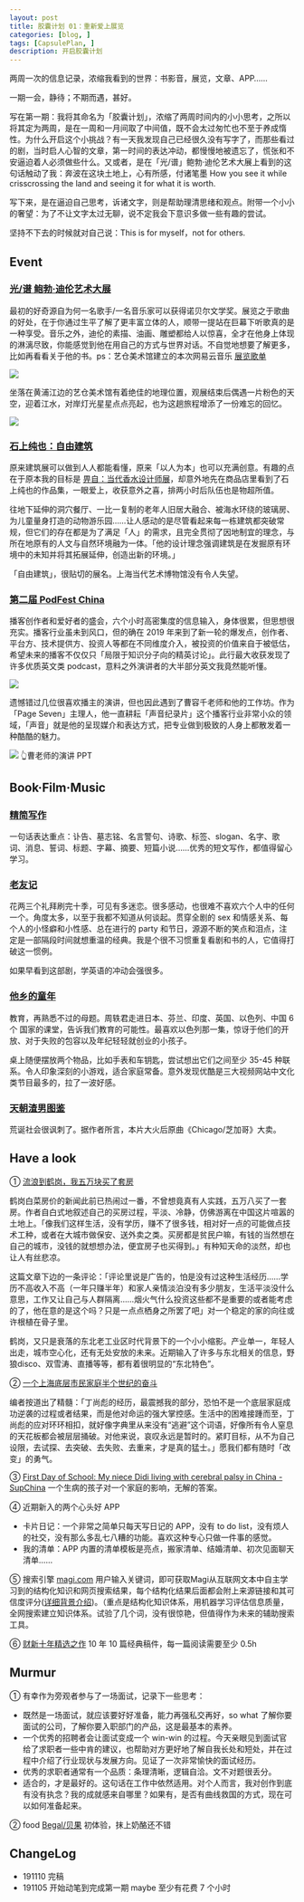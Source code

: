 ```yaml
---
layout: post
title: 胶囊计划 01：重新爱上展览
categories: [blog, ]
tags: [CapsulePlan, ]
description: 开启胶囊计划
---
```


两周一次的信息记录，浓缩我看到的世界：书影音，展览，文章、APP……

一期一会，静待；不期而遇，甚好。

写在第一期：我将其命名为「胶囊计划」，浓缩了两周时间内的小小思考，之所以将其定为两周，是在一周和一月间取了中间值，既不会太过匆忙也不至于养成惰性。为什么开启这个小挑战？有一天我发现自己已经很久没有写字了，而那些看过的剧，当时启人心智的文章，第一时间的表达冲动，都慢慢地被遗忘了，慌张和不安逼迫着人必须做些什么。又或者，是在「光/谱」鲍勃·迪伦艺术大展上看到的这句话触动了我：奔波在这块土地上，心有所感，付诸笔墨 How you see it while crisscrossing the land and seeing it for what it is worth.

写下来，是在逼迫自己思考，诉诸文字，则是帮助理清思绪和观点。附带一个小小的奢望：为了不让文字太过无聊，说不定我会下意识多做一些有趣的尝试。

坚持不下去的时候就对自己说：This is for myself，not for others.

## Event

### [光/谱 鲍勃·迪伦艺术大展](https://tickets.mamsh.org/#/project_detail/1105004011637.html)

最初的好奇源自为何一名歌手/一名音乐家可以获得诺贝尔文学奖。展览之于歌曲的好处，在于你通过生平了解了更丰富立体的人，顺带一提站在巨幕下听歌真的是一种享受。音乐之外，迪伦的素描、油画、雕塑都给人以惊喜，全才在他身上体现的淋漓尽致，你能感觉到他在用自己的方式与世界对话。不自觉地想要了解更多，比如再看看关于他的书。ps：艺仓美术馆建立的本次网易云音乐 [展览歌单](https://music.163.com/#/playlist?id=2999525521&userid=1324748119)

![](https://tva1.sinaimg.cn/large/006y8mN6gy1g8ni3oxr0sj31400u07wn.jpg)

坐落在黄浦江边的艺仓美术馆有着绝佳的地理位置，观展结束后偶遇一片粉色的天空，迎着江水，对岸灯光星星点点亮起，也为这趟旅程增添了一份难忘的回忆。

![](https://tva1.sinaimg.cn/large/006y8mN6gy1g8nhzfc6jsj31hc0u0afl.jpg)

### [石上纯也：自由建筑](http://powerstationofart.org/cn/exhibition/Junya-Ishigami-Freeing-Architecture.html)

原来建筑展可以做到人人都能看懂，原来「以人为本」也可以充满创意。有趣的点在于原本我的目标是 [畀自：当代香水设计师展](http://powerstationofart.org/cn/exhibition/contemporary-perfumers.html)，却意外地先在商品店里看到了石上纯也的作品集，一眼爱上，收获意外之喜，排两小时后队伍也是物超所值。

往地下延伸的洞穴餐厅、一比一复制的老年人旧居大融合、被海水环绕的玻璃房、为儿童量身打造的动物游乐园……让人感动的是尽管看起来每一栋建筑都突破常规，但它们的存在都是为了满足「人」的需求，且完全贯彻了因地制宜的理念，与所在地原有的人文与自然环境融为一体。「他的设计理念强调建筑是在发掘原有环境中的未知并将其拓展延伸，创造出新的环境。」

「自由建筑」，很贴切的展名。上海当代艺术博物馆没有令人失望。

### [第二届 PodFest China](https://yoopay.cn/event/20447184)

播客创作者和爱好者的盛会，六个小时高密集度的信息输入，身体很累，但思想很充实。播客行业虽未到风口，但的确在 2019 年来到了新一轮的爆发点，创作者、平台方、技术提供方、投资人等都在不同维度介入，被投资的价值来自于被低估，希望未来的播客不仅仅只「局限于知识分子向的精英讨论」。此行最大收获发现了许多优质英文类 podcast，意料之外演讲者的大半部分英文我竟然能听懂。

![](https://tva1.sinaimg.cn/large/006y8mN6gy1g8swpd6wy1j31hc0u0afw.jpg)

遗憾错过几位很喜欢播主的演讲，但也因此遇到了曹容千老师和他的工作坊。作为「Page Seven」主理人，他一直耕耘「声音纪录片」这个播客行业非常小众的领域，「声音」就是他的呈现媒介和表达方式，把专业做到极致的人身上都散发着一种酷酷的魅力。

![](https://tva1.sinaimg.cn/large/006y8mN6gy1g8sxlxb5s4j31400u07wh.jpg)
👆曹老师的演讲 PPT

## Book·Film·Music

### [精简写作](https://book.douban.com/subject/30324730/)

一句话表达重点：讣告、墓志铭、名言警句、诗歌、标签、slogan、名字、歌词、消息、誓词、标题、字幕、摘要、短篇小说……优秀的短文写作，都值得留心学习。

### [老友记](https://91mjw.com/vplay/MTA2NC0zLTEw.html)

花两三个礼拜刷完十季，可见有多迷恋。很多感动，也很难不喜欢六个人中的任何一个。角度太多，以至于我都不知道从何谈起。贯穿全剧的 sex 和情感关系、每个人的小怪癖和小性感、总在进行的 party 和节日，源源不断的笑点和泪点，注定是一部隔段时间就想重温的经典。我是个很不习惯重复看剧和书的人，它值得打破这一惯例。

如果早看到这部剧，学英语的冲动会强很多。

### [他乡的童年](https://v.youku.com/v_show/id_XNDM4OTkxNTczNg==.html?spm=a2h0k.11417342.soresults.dtitle&s=afcbb5805ec6474eb471)

教育，再熟悉不过的母题。周轶君走进日本、芬兰、印度、英国、以色列、中国 6个 国家的课堂，告诉我们教育的可能性。最喜欢以色列那一集，惊讶于他们的开放、对于失败的包容以及年纪轻轻就创业的小孩子。

桌上随便摆放两个物品，比如手表和车钥匙，尝试想出它们之间至少 35-45 种联系。令人印象深刻的小游戏，适合家庭常备。意外发现优酷是三大视频网站中文化类节目最多的，拉了一波好感。

### [天朝渣男图鉴](https://zh.wikipedia.org/wiki/%E5%A4%A9%E6%9C%9D%E6%B8%A3%E7%94%B7%E5%9B%BE%E9%89%B4)

荒诞社会很讽刺了。据作者所言，本片大火后原曲《Chicago/芝加哥》大卖。

## Have a look

① [流浪到鹤岗，我五万块买了套房](https://mp.weixin.qq.com/s/F-yIrd_P1w39cc5GTIHTuQ) 

鹤岗白菜房价的新闻此前已热闹过一番，不曾想竟真有人实践，五万八买了一套房。作者自白式地叙述自己的买房过程，平淡、冷静，仿佛游离在中国这片喧嚣的土地上。「像我们这样生活，没有学历，赚不了很多钱，相对好一点的可能做点技术工种，或者在大城市做保安、送外卖之类。买房都是贫民户嘛，有钱的当然想在自己的城市，没钱的就想想办法，便宜房子也买得到。」有种知天命的淡然，却也让人有丝悲凉。

这篇文章下边的一条评论：「评论里说是广告的，怕是没有过这种生活经历……学历不高收入不高（一年只赚半年）和家人亲情淡泊没有多少朋友，生活平淡没什么意思，工作又让自己与人群隔离……烟火气什么投资这些都不是重要的或者能考虑的了，他在意的是这个吗？只是一点点栖身之所罢了吧」对一个稳定的家的向往或许根植在骨子里。

鹤岗，又只是衰落的东北老工业区时代背景下的一个小小缩影。产业单一，年轻人出走，城市空心化，还有无处安放的未来。近期输入了许多与东北相关的信息，野狼disco、双雪涛、直播等等，都有着很明显的“东北特色”。

② [一个上海底层市民家庭半个世纪的奋斗](https://mp.weixin.qq.com/s?__biz=Mzg4OTE2MzU1Ng==&mid=2247485720&idx=1&sn=d2324630c682c45c19dd69ff7d696bf0)

编者按道出了精髓：「丁尚彪的经历，最震撼我的部分，恐怕不是一个底层家庭成功逆袭的过程或者结果，而是他对命运的强大掌控感。生活中的困难接踵而至，丁尚彪的应对环环相扣，就好像字典里从来没有“逃避”这个词语，好像所有令人窒息的天花板都会被层层捅破。对他来说，哀叹永远是暂时的。紧盯目标，从不为自己设限，去试探、去突破、去失败、去重来，才是真的猛士。」愿我们都有随时「改变」的勇气。

③ [First Day of School: My niece Didi living with cerebral palsy in China - SupChina](https://supchina.com/2019/10/24/first-day-of-school/) 一个生病的孩子对一个家庭的影响，无解的答案。

④ 近期新入的两个心头好 APP

- 卡片日记：一个非常之简单只每天写日记的 APP，没有 to do list，没有烦人的社交，没有那么多乱七八糟的功能。喜欢这种专心只做一件事的感觉。
- 我的清单：APP 内置的清单模板是亮点，搬家清单、结婚清单、初次见面聊天清单……

⑤ 搜索引擎 [magi.com](https://magi.com/)
用户输入关键词，即可获取Magi从互联网文本中自主学习到的结构化知识和网页搜索结果，每个结构化结果后面都会附上来源链接和其可信度评分([详细背景介绍](https://36kr.com/p/5262151))。（重点是结构化知识体系，用机器学习评估信息质量，全网搜索建立知识体系。试验了几个词，没有很惊艳，但值得作为未来的辅助搜索工具。

⑥ [财新十年精选之作](http://datanews.caixin.com/mobile/article/tenYears/) 10 年 10 篇经典稿件，每一篇阅读需要至少 0.5h

## Murmur

① 有幸作为旁观者参与了一场面试，记录下一些思考：

- 既然是一场面试，就应该要好好准备，能力再强私交再好，so what 了解你要面试的公司，了解你要入职部门的产品，这是最基本的素养。
- 一个优秀的招聘者会让面试变成一个 win-win 的过程。今天亲眼见到面试官给了求职者一些中肯的建议，也帮助对方更好地了解自我长处和短处，并在过程中介绍了行业现状与发展方向。见证了一次非常愉快的面试经历。
- 优秀的求职者通常有一个品质：条理清晰，逻辑自洽。文不对题很丢分。
- 适合的，才是最好的。这句话在工作中依然适用。对个人而言，我对创作到底有没有执念？我的成就感来自哪里？如果有，是否有曲线救国的方式，现在可以如何准备起来。

② food [Begal/贝果](https://zh.wikipedia.org/wiki/%E8%B2%9D%E6%9E%9C) 初体验，抹上奶酪还不错

## ChangeLog

- 191110 完稿
- 191105 开始动笔到完成第一期 maybe 至少有花费 7 个小时